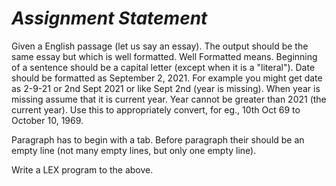 # _**Assignment Statement**_

Given a English passage (let us say an essay). The output should be the same essay but which is well formatted. 
Well Formatted means.  Beginning of a sentence should be a capital letter (except when it is a "literal").  Date should be formatted as September 2, 2021. For example you might get date as 2-9-21 or 2nd Sept 2021 or like Sept 2nd (year is missing). When year is missing assume that it is current year.  Year cannot be greater than 2021 (the current year). Use this to appropriately convert, for eg., 10th Oct 69 to October 10, 1969. 

Paragraph has to begin with a tab. Before paragraph their should be an empty line (not many empty lines, but only one empty line).

Write a LEX program to the above. 
